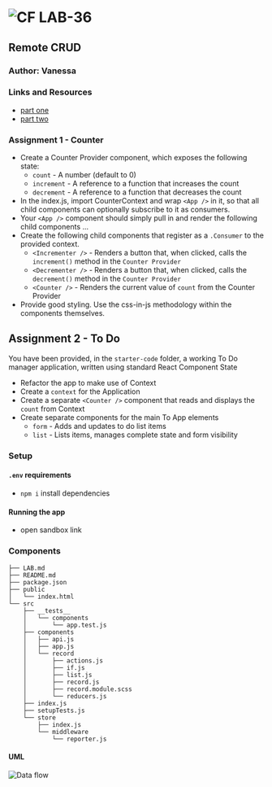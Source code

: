 ![CF](http://i.imgur.com/7v5ASc8.png) LAB-36
=================================================

## Remote CRUD

### Author: Vanessa

### Links and Resources
* [part one](https://codesandbox.io/s/j6qkn33qw)
* [part two](https://codesandbox.io/s/p5wqx064jj)

### Assignment 1 - Counter
* Create a Counter Provider component, which exposes the following state:
  * `count` - A number (default to 0)
  * `increment` - A reference to a function that increases the count
  * `decrement` - A reference to a function that decreases the count
* In the index.js, import CounterContext and wrap `<App />` in it, so that all child components can optionally subscribe to it as consumers.
* Your `<App />` component should simply pull in and render the following child components ...
* Create the following child components that register as a `.Consumer` to the provided context.
  * `<Incrementer />` - Renders a button that, when clicked, calls the `increment()` method in the `Counter Provider`
  * `<Decrementer />` - Renders a button that, when clicked, calls the `decrement()` method in the `Counter Provider`
  * `<Counter />` - Renders the current value of `count` from the Counter Provider
* Provide good styling. Use the css-in-js methodology within the components themselves.

## Assignment 2 - To Do
You have been provided, in the `starter-code` folder, a working To Do manager application, written using standard React Component State

* Refactor the app to make use of Context
* Create a `context` for the Application
* Create a separate `<Counter />` component that reads and displays the `count` from Context
* Create separate components for the main To App elements
  * `form` - Adds and updates to do list items
  * `list` - Lists items, manages complete state and form visibility
  
### Setup
#### `.env` requirements
* `npm i` install dependencies

#### Running the app
* open sandbox link

### Components
```
├── LAB.md
├── README.md
├── package.json
├── public
│   └── index.html
└── src
    ├── __tests__
    │   └── components
    │       └── app.test.js
    ├── components
    │   ├── api.js
    │   ├── app.js
    │   └── record
    │       ├── actions.js
    │       ├── if.js
    │       ├── list.js
    │       ├── record.js
    │       ├── record.module.scss
    │       └── reducers.js
    ├── index.js
    ├── setupTests.js
    └── store
        ├── index.js
        └── middleware
            └── reporter.js
```


#### UML
![Data flow](./uml.jpg)
